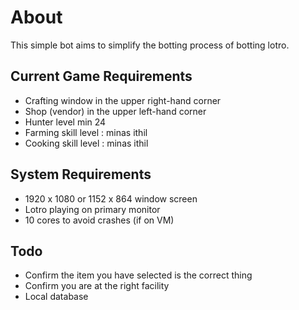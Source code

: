 # About

This simple bot aims to simplify the botting process of botting lotro.

## Current Game Requirements

- Crafting window in the upper right-hand corner
- Shop (vendor) in the upper left-hand corner
- Hunter level min 24
- Farming skill level : minas ithil
- Cooking skill level : minas ithil

## System Requirements

- 1920 x 1080 or 1152 x 864 window screen
- Lotro playing on primary monitor
- 10 cores to avoid crashes (if on VM)

## Todo

- Confirm the item you have selected is the correct thing
- Confirm you are at the right facility
- Local database